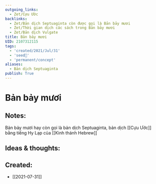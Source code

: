 ```yaml
---
outgoing_links:
  - Zet/Cựu Ước
backlinks:
  - Zet/Bản dịch Septuaginta còn được gọi là Bản bảy mươi
  - Zet/Thời gian dịch các sách trong Bản bảy mươi
  - Zet/Bản dịch Vulgate
title: Bản bảy mươi
UID: 2107312115
tags:
  - 'created/2021/Jul/31'
  - 'seed🥜'
  - 'permanent/concept'
aliases:
  - Bản dịch Septuaginta
publish: True
---
```

# Bản bảy mươi

## Notes:
Bản bảy mươi hay còn gọi là bản dịch Septuaginta, bản dịch [[Cựu Ước]] bằng tiếng Hy Lạp của [[Kinh thánh Hebrew]]

## Ideas & thoughts:

## Created:
- [[2021-07-31]]
